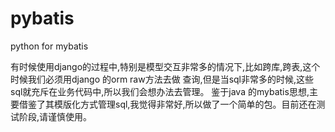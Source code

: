 # pybatis
python for mybatis

有时候使用django的过程中,特别是模型交互非常多的情况下,比如跨库,跨表,这个时候我们必须用django 的orm raw方法去做
查询,但是当sql非常多的时候,这些sql就充斥在业务代码中,所以我们会想办法去管理。
鉴于java 的mybatis思想,主要借鉴了其模版化方式管理sql,我觉得非常好,所以做了一个简单的包。目前还在测试阶段,请谨慎使用。
